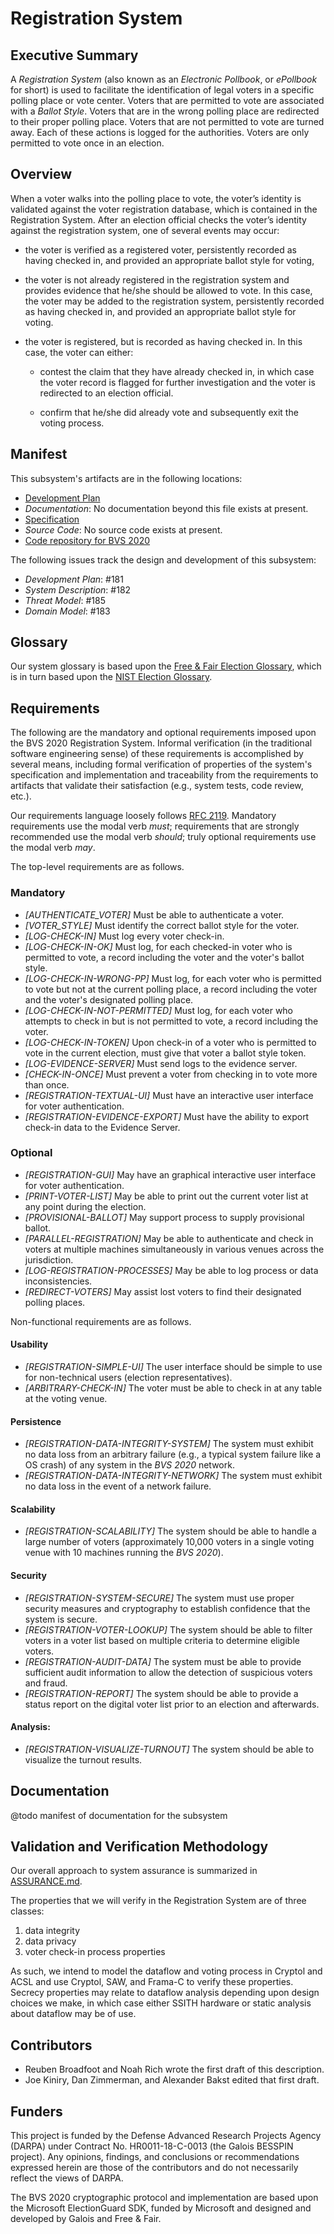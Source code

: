 # Registration System

## Executive Summary

A *Registration System* (also known as an *Electronic Pollbook*, or
*ePollbook* for short) is used to facilitate the identification of
legal voters in a specific polling place or vote center.  Voters that
are permitted to vote are associated with a *Ballot Style*.  Voters
that are in the wrong polling place are redirected to their proper
polling place.  Voters that are not permitted to vote are turned away.
Each of these actions is logged for the authorities.  Voters are only 
permitted to vote once in an election.

## Overview

When a voter walks into the polling place to vote, the voter’s
identity is validated against the voter registration database, which
is contained in the Registration System.  After an election official
checks the voter’s identity against the registration system, one
of several events may occur:

* the voter is verified as a registered voter, persistently recorded
  as having checked in, and provided an appropriate ballot style for
  voting,

* the voter is not already registered in the registration system and
  provides evidence that he/she should be allowed to vote. In this
  case, the voter may be added to the registration system,
  persistently recorded as having checked in, and provided an
  appropriate ballot style for voting.

* the voter is registered, but is recorded as having checked in. 
  In this case, the voter can either:

     * contest the claim that they have already checked in, in which
       case the voter record is flagged for further investigation and 
       the voter is redirected to an election official.

     * confirm that he/she did already vote and subsequently exit the
       voting process.

## Manifest

This subsystem's artifacts are in the following locations:

- [Development Plan](../specs/lando/registration_system/plan.lando)
- _Documentation_: No documentation beyond this file exists at present.
- [Specification](../specs/lando/registration_system)
- _Source Code_: No source code exists at present.
- [Code repository for BVS 2020](https://gitlab-ext.galois.com/ssith/voting-system)

The following issues track the design and development of this subsystem:

- _Development Plan_: #181
- _System Description_: #182
- _Threat Model_: #185
- _Domain Model_: #183

## Glossary

Our system glossary is based upon the 
[Free & Fair Election Glossary](https://github.com/FreeAndFair/ElectionGlossary), 
which is in turn based upon the 
[NIST Election Glossary](https://pages.nist.gov/ElectionGlossary/).

## Requirements

The following are the mandatory and optional requirements imposed upon
the BVS 2020 Registration System.  Informal verification (in the
traditional software engineering sense) of these requirements is
accomplished by several means, including formal verification of
properties of the system's specification and implementation and 
traceability from the requirements to artifacts that validate their
satisfaction (e.g., system tests, code review, etc.).

Our requirements language loosely follows [RFC 2119](https://www.ietf.org/rfc/rfc2119.txt). Mandatory requirements 
use the modal verb _must_; requirements that are strongly recommended 
use the modal verb _should_; truly optional requirements use the modal 
verb _may_. 

The top-level requirements are as follows.

### Mandatory

 * *[AUTHENTICATE_VOTER]* Must be able to authenticate a voter.
 * *[VOTER_STYLE]* Must identify the correct ballot style for the
   voter.
 * *[LOG-CHECK-IN]* Must log every voter check-in.
 * *[LOG-CHECK-IN-OK]* Must log, for each checked-in voter who is permitted to
   vote, a record including the voter and the voter's ballot style.
 * *[LOG-CHECK-IN-WRONG-PP]* Must log, for each voter who is permitted to vote
   but not at the current polling place, a record including the voter and the
   voter's designated polling place.
 * *[LOG-CHECK-IN-NOT-PERMITTED]* Must log, for each voter who attempts to
   check in but is not permitted to vote, a record including the voter.
 * *[LOG-CHECK-IN-TOKEN]* Upon check-in of a voter who is permitted to vote in
   the current election, must give that voter a ballot style token.
 * *[LOG-EVIDENCE-SERVER]* Must send logs to the evidence server.
 * *[CHECK-IN-ONCE]* Must prevent a voter from checking in to vote more than
   once.
 * *[REGISTRATION-TEXTUAL-UI]* Must have an interactive user
   interface for voter authentication.
 * *[REGISTRATION-EVIDENCE-EXPORT]* Must have the ability to export
   check-in data to the Evidence Server.

### Optional

 * *[REGISTRATION-GUI]* May have an graphical interactive user
   interface for voter authentication.
 * *[PRINT-VOTER-LIST]* May be able to print out the current voter
   list at any point during the election.
 * *[PROVISIONAL-BALLOT]* May support process to supply provisional
   ballot.
 * *[PARALLEL-REGISTRATION]* May be able to authenticate and
   check in voters at multiple machines simultaneously in various
   venues across the jurisdiction.
 * *[LOG-REGISTRATION-PROCESSES]* May be able to log process or data
   inconsistencies.
 * *[REDIRECT-VOTERS]* May assist lost voters to find their designated
   polling places.

Non-functional requirements are as follows.

#### Usability

 * *[REGISTRATION-SIMPLE-UI]* The user interface should be simple to
   use for non-technical users (election representatives).
 * *[ARBITRARY-CHECK-IN]* The voter must be able to check in at any
   table at the voting venue.

#### Persistence

 * *[REGISTRATION-DATA-INTEGRITY-SYSTEM]* The system must exhibit no
   data loss from an arbitrary failure (e.g., a typical system failure
   like a OS crash) of any system in the *BVS 2020* network.
 * *[REGISTRATION-DATA-INTEGRITY-NETWORK]* The system must exhibit no
   data loss in the event of a network failure.

#### Scalability

 * *[REGISTRATION-SCALABILITY]* The system should be able to handle a
   large number of voters (approximately 10,000 voters in a single
   voting venue with 10 machines running the *BVS 2020*).

#### Security

 * *[REGISTRATION-SYSTEM-SECURE]* The system must use proper security
   measures and cryptography to establish confidence that the system
   is secure.
 * *[REGISTRATION-VOTER-LOOKUP]* The system should be able to filter
   voters in a voter list based on multiple criteria to determine
   eligible voters.
 * *[REGISTRATION-AUDIT-DATA]* The system must be able to provide
   sufficient audit information to allow the detection of suspicious
   voters and fraud.
 * *[REGISTRATION-REPORT]* The system should be able to provide a
   status report on the digital voter list prior to an election and
   afterwards.

#### Analysis:

 * *[REGISTRATION-VISUALIZE-TURNOUT]* The system should be able to
   visualize the turnout results.

## Documentation

@todo manifest of documentation for the subsystem

## Validation and Verification Methodology

Our overall approach to system assurance is summarized in
[ASSURANCE.md](../ASSURANCE.md).

The properties that we will verify in the Registration
System are of three classes:
 1. data integrity
 2. data privacy
 3. voter check-in process properties
 
As such, we intend to model the dataflow and voting process in Cryptol
and ACSL and use Cryptol, SAW, and Frama-C to verify these properties.
Secrecy properties may relate to dataflow analysis depending upon
design choices we make, in which case either SSITH hardware or static
analysis about dataflow may be of use.

## Contributors

 - Reuben Broadfoot and Noah Rich wrote the first draft of this
   description.
 - Joe Kiniry, Dan Zimmerman, and Alexander Bakst edited that first draft.

## Funders

This project is funded by the Defense Advanced Research Projects Agency
(DARPA) under Contract No. HR0011-18-C-0013 (the Galois BESSPIN project). 
Any opinions, findings, and conclusions or recommendations expressed herein
are those of the contributors and do not necessarily reflect the views of DARPA.

The BVS 2020 cryptographic protocol and implementation are based upon the Microsoft ElectionGuard SDK, funded by Microsoft and designed and developed by Galois and Free & Fair.


